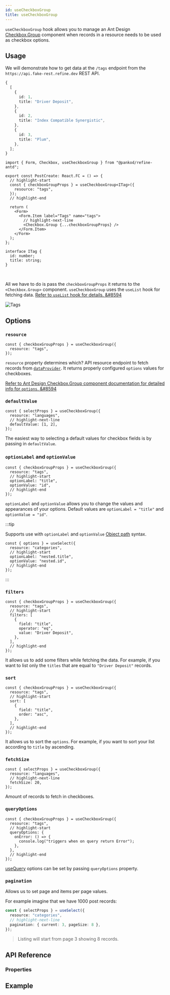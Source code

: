 ```yaml
---
id: useCheckboxGroup
title: useCheckboxGroup
---
```


`useCheckboxGroup` hook allows you to manage an Ant Design [Checkbox.Group](https://ant.design/components/checkbox/#components-checkbox-demo-group) component when records in a resource needs to be used as checkbox options.

## Usage

We will demonstrate how to get data at the `/tags` endpoint from the `https://api.fake-rest.refine.dev` REST API.

```ts title="https://api.fake-rest.refine.dev/tags"
{
  [
    {
      id: 1,
      title: "Driver Deposit",
    },
    {
      id: 2,
      title: "Index Compatible Synergistic",
    },
    {
      id: 3,
      title: "Plum",
    },
  ];
}
```

```tsx title="pages/posts/create.tsx"
import { Form, Checkbox, useCheckboxGroup } from "@pankod/refine-antd";

export const PostCreate: React.FC = () => {
  // highlight-start
  const { checkboxGroupProps } = useCheckboxGroup<ITag>({
    resource: "tags",
  });
  // highlight-end

  return (
    <Form>
      <Form.Item label="Tags" name="tags">
        // highlight-next-line
        <Checkbox.Group {...checkboxGroupProps} />
      </Form.Item>
    </Form>
  );
};

interface ITag {
  id: number;
  title: string;
}
```

<br/>

All we have to do is pass the `checkboxGroupProps` it returns to the `<Checkbox.Group>` component.
`useCheckboxGroup` uses the `useList` hook for fetching data. [Refer to `useList` hook for details. &#8594](/docs/3.xx.xx/api-reference/core/hooks/data/useList)

<img src="https://refine.ams3.cdn.digitaloceanspaces.com/website/static/img/hooks/useCheckboxGroup/basic.png" alt="Tags" />

## Options

### `resource`

```tsx
const { checkboxGroupProps } = useCheckboxGroup({
  resource: "tags",
});
```

`resource` property determines which? API resource endpoint to fetch records from [`dataProvider`](/api-reference/core/providers/data-provider.md). It returns properly configured `options` values for checkboxes.

[Refer to Ant Design Checkbox.Group component documentation for detailed info for `options`. &#8594](https://ant.design/components/checkbox)

### `defaultValue`

```tsx
const { selectProps } = useCheckboxGroup({
  resource: "languages",
  // highlight-next-line
  defaultValue: [1, 2],
});
```

The easiest way to selecting a default values for checkbox fields is by passing in `defaultValue`.

### `optionLabel` and `optionValue`

```tsx
const { checkboxGroupProps } = useCheckboxGroup({
  resource: "tags",
  // highlight-start
  optionLabel: "title",
  optionValue: "id",
  // highlight-end
});
```

`optionLabel` and `optionValue` allows you to change the values and appearances of your options. Default values are `optionLabel = "title"` and `optionValue = "id"`.

:::tip

Supports use with `optionLabel` and `optionValue` [Object path](https://lodash.com/docs/4.17.15#get) syntax.

```tsx
const { options } = useSelect({
  resource: "categories",
  // highlight-start
  optionLabel: "nested.title",
  optionValue: "nested.id",
  // highlight-end
});
```

:::

### `filters`

```tsx
const { checkboxGroupProps } = useCheckboxGroup({
  resource: "tags",
  // highlight-start
  filters: [
    {
      field: "title",
      operator: "eq",
      value: "Driver Deposit",
    },
  ],
  // highlight-end
});
```

It allows us to add some filters while fetching the data. For example, if you want to list only the `titles` that are equal to `"Driver Deposit"` records.

### `sort`

```tsx
const { checkboxGroupProps } = useCheckboxGroup({
  resource: "tags",
  // highlight-start
  sort: [
    {
      field: "title",
      order: "asc",
    },
  ],
  // highlight-end
});
```

It allows us to sort the `options`. For example, if you want to sort your list according to `title` by ascending.

### `fetchSize`

```tsx
const { selectProps } = useCheckboxGroup({
  resource: "languages",
  // highlight-next-line
  fetchSize: 20,
});
```

Amount of records to fetch in checkboxes.

### `queryOptions`

```tsx
const { checkboxGroupProps } = useCheckboxGroup({
  resource: "tags",
  // highlight-start
  queryOptions: {
    onError: () => {
      console.log("triggers when on query return Error");
    },
  },
  // highlight-end
});
```

[useQuery](https://react-query.tanstack.com/reference/useQuery) options can be set by passing `queryOptions` property.

### `pagination`

Allows us to set page and items per page values.

For example imagine that we have 1000 post records:

```ts
const { selectProps } = useSelect({
  resource: "categories",
  // highlight-next-line
  pagination: { current: 3, pageSize: 8 },
});
```

> Listing will start from page 3 showing 8 records.

## API Reference

### Properties

<PropsTable module="@pankod/refine-antd/useCheckboxGroup"/>

## Example

<CodeSandboxExample path="field-antd-use-checkbox-group" />
